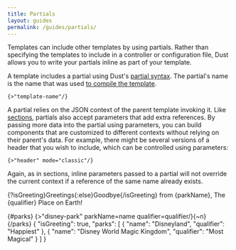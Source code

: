 ```yaml
---
title: Partials
layout: guides
permalink: /guides/partials/
---
```


Templates can include other templates by using partials. Rather than specifying the templates to include in a controller or configuration file, Dust allows you to write your partials inline as part of your template.

A template includes a partial using Dust's [partial syntax](/docs/syntax/#partial). The partial's name is the name that was used [to compile the template](/guides/getting-started/#compiling-dust-templates).

```
{>"template-name"/}
```

A partial relies on the JSON context of the parent template invoking it. Like [sections](/guides/getting-started/#sections), partials also accept parameters that add extra references. By passing more data into the partial using parameters, you can build components that are customized to different contexts without relying on their parent's data. For example, there might be several versions of a header that you wish to include, which can be controlled using parameters:

```
{>"header" mode="classic"/}
```

Again, as in sections, inline parameters passed to a partial will not override the current context if a reference of the same name already exists.

<dust-demo templateName="disney-park" hideOutput="true">
<dust-demo-template showTemplateName="true">
<p>{?isGreeting}Greetings{:else}Goodbye{/isGreeting} from {parkName}, The {qualifier} Place on Earth!</p>
</dust-demo-template>
</dust-demo>

<dust-demo templateName="disney">
<dust-demo-template showTemplateName="true">
{#parks}
  {>"disney-park" parkName=name qualifier=qualifier/}{~n}
{/parks}
</dust-demo-template>
<dust-demo-json>
{
  "isGreeting": true,
  "parks": [
    {
      "name": "Disneyland",
      "qualifier": "Happiest"
    },
    {
      "name": "Disney World Magic Kingdom",
      "qualifier": "Most Magical"
    }
  ]
}
</dust-demo-json>
</dust-demo>
